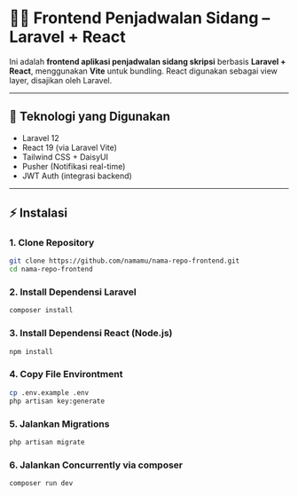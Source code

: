 # 🧑‍🎓 Frontend Penjadwalan Sidang – Laravel + React

Ini adalah **frontend aplikasi penjadwalan sidang skripsi** berbasis **Laravel + React**, menggunakan **Vite** untuk bundling. React digunakan sebagai view layer, disajikan oleh Laravel.

---

## 🧰 Teknologi yang Digunakan

- Laravel 12
- React 19 (via Laravel Vite)
- Tailwind CSS + DaisyUI
- Pusher (Notifikasi real-time)
- JWT Auth (integrasi backend)

---

## ⚡ Instalasi

### 1. Clone Repository

```bash
git clone https://github.com/namamu/nama-repo-frontend.git
cd nama-repo-frontend
```

### 2. Install Dependensi Laravel

```bash
composer install
```
### 3. Install Dependensi React (Node.js)

```bash
npm install
```
### 4. Copy File Environtment

```bash
cp .env.example .env
php artisan key:generate
```
### 5. Jalankan Migrations

```bash
php artisan migrate
```
### 6. Jalankan Concurrently via composer
```bash
composer run dev
```

